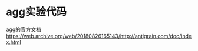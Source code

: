 # agg实验代码

agg的官方文档
https://web.archive.org/web/20180826165143/http://antigrain.com/doc/index.html

